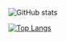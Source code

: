 ![GitHub stats](https://github-readme-stats.vercel.app/api?username=acexy&hide=contribs,prs)

[![Top Langs](https://github-readme-stats.vercel.app/api/top-langs/?username=acexy&exclude_repo=github-readme-stats,anuraghazra.github.io)](https://github.com/anuraghazra/github-readme-stats)
